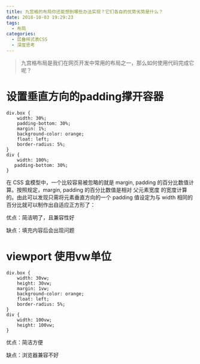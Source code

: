 ```yaml
---
title: 九宫格的布局你还能想到哪些办法实现？它们各自的优势劣势是什么？
date: 2018-10-03 19:29:23
tags:
  - 布局
categories:
  - 层叠样式表CSS  
  - 深度思考  
---
```

>九宫格布局是我们在网页开发中常用的布局之一，那么如何使用代码完成它呢？

<!-- more -->

# 设置垂直方向的padding撑开容器
```
div.box {
    width: 30%;
    padding-bottom: 30%;
    margin: 1%;
    background-color: orange;
    float: left;
    border-radius: 5%;
}
div {
    width: 100%;
   padding-bottom: 30%;
}
```

在 CSS 盒模型中，一个比较容易被忽略的就是 margin, padding 的百分比数值计算。按照规定，margin, padding 的百分比数值是相对 父元素宽度 的宽度计算的。由此可以发现只需将元素垂直方向的一个 padding 值设定为与 width 相同的百分比就可以制作出自适应正方形了：

优点：简洁明了，且兼容性好

缺点：填充内容后会出现问题

# viewport 使用vw单位
```
div.box {
    width: 30vw;
    height: 30vw;
    margin: 1vw;
    background-color: orange;
    float: left;
    border-radius: 5%;
}
div {
    width: 100vw;
    height: 100vw;
}
```
优点：简洁方便

缺点：浏览器兼容不好